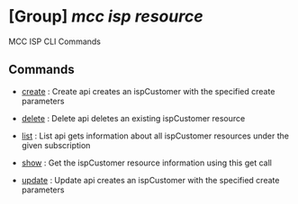 # [Group] _mcc isp resource_

MCC ISP CLI Commands

## Commands

- [create](/Commands/mcc/isp/resource/_create.md)
: Create api creates an ispCustomer with the specified create parameters

- [delete](/Commands/mcc/isp/resource/_delete.md)
: Delete api deletes an existing ispCustomer resource

- [list](/Commands/mcc/isp/resource/_list.md)
: List api gets information about all ispCustomer resources under the given subscription

- [show](/Commands/mcc/isp/resource/_show.md)
: Get the ispCustomer resource information using this get call

- [update](/Commands/mcc/isp/resource/_update.md)
: Update api creates an ispCustomer with the specified create parameters
